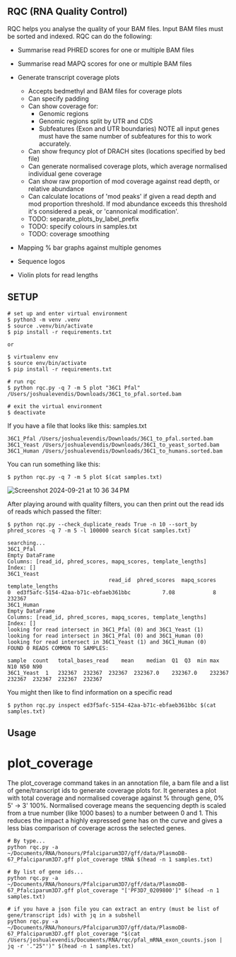 ## RQC (RNA Quality Control)

RQC helps you analyse the quality of your BAM files. Input BAM files must be sorted and indexed. RQC can do the following:

* Summarise read PHRED scores for one or multiple BAM files
* Summarise read MAPQ scores for one or multiple BAM files
* Generate transcript coverage plots
    * Accepts bedmethyl and BAM files for coverage plots
    * Can specify padding
    * Can show coverage for: 
        * Genomic regions
        * Genomic regions split by UTR and CDS
        * Subfeatures (Exon and UTR boundaries) NOTE all input genes must have the same number of subfeatures for this to work accurately.
    * Can show frequncy plot of DRACH sites (locations specified by bed file)
    * Can generate normalised coverage plots, which average normalised individual gene coverage
    * Can show raw proportion of mod coverage against read depth, or relative abundance
    * Can calculate locations of 'mod peaks' if given a read depth and mod proportion threshold. If mod abundance exceeds this threshold it's considered a peak, or 'cannonical modification'.
    * TODO: separate_plots_by_label_prefix
    * TODO: specify colours in samples.txt
    * TODO: coverage smoothing


* Mapping % bar graphs against multiple genomes
* Sequence logos
* Violin plots for read lengths


## SETUP
```
# set up and enter virtual environment
$ python3 -m venv .venv
$ source .venv/bin/activate
$ pip install -r requirements.txt

or

$ virtualenv env
$ source env/bin/activate
$ pip install -r requirements.txt

# run rqc
$ python rqc.py -q 7 -m 5 plot "36C1 Pfal" /Users/joshualevendis/Downloads/36C1_to_pfal.sorted.bam

# exit the virtual environment
$ deactivate
```
If you have a file that looks like this:
samples.txt
```
36C1_Pfal /Users/joshualevendis/Downloads/36C1_to_pfal.sorted.bam 
36C1_Yeast /Users/joshualevendis/Downloads/36C1_to_yeast_sorted.bam 
36C1_Human /Users/joshualevendis/Downloads/36C1_to_humans.sorted.bam
```
You can run something like this:
```
$ python rqc.py -q 7 -m 5 plot $(cat samples.txt)
```
![Screenshot 2024-09-21 at 10 36 34 PM](https://github.com/user-attachments/assets/9eab357d-b738-48aa-b24b-7f32687c2180)


After playing around with quality filters, you can then print out the read ids of reads which passed the filter:
```
$ python rqc.py --check_duplicate_reads True -n 10 --sort_by phred_scores -q 7 -m 5 -l 100000 search $(cat samples.txt)

searching...
36C1_Pfal
Empty DataFrame
Columns: [read_id, phred_scores, mapq_scores, template_lengths]
Index: []
36C1_Yeast
                                read_id  phred_scores  mapq_scores  template_lengths
0  ed3f5afc-5154-42aa-b71c-ebfaeb361bbc          7.08            8            232367
36C1_Human
Empty DataFrame
Columns: [read_id, phred_scores, mapq_scores, template_lengths]
Index: []
looking for read intersect in 36C1_Pfal (0) and 36C1_Yeast (1)
looking for read intersect in 36C1_Pfal (0) and 36C1_Human (0)
looking for read intersect in 36C1_Yeast (1) and 36C1_Human (0)
FOUND 0 READS COMMON TO SAMPLES:

sample	count	total_bases_read	mean	median	Q1	Q3	min	max	N10	N50	N90	
36C1_Yeast	1	232367	232367	232367	232367.0	232367.0	232367	232367	232367	232367	232367	
```


You might then like to find information on a specific read
```
$ python rqc.py inspect ed3f5afc-5154-42aa-b71c-ebfaeb361bbc $(cat samples.txt)
```

## Usage

# plot_coverage

The plot_coverage command takes in an annotation file, a bam file and a list of gene/transcript ids to generate coverage plots for. It generates a plot with total coverage and normalised coverage against % through gene, 0% 5' -> 3' 100%. Normalised coverage means the sequencing depth is scaled from a true number (like 1000 bases) to a number between 0 and 1. This reduces the impact a highly expressed gene has on the curve and gives a less bias comparison of coverage across the selected genes.

```
# By type...
python rqc.py -a ~/Documents/RNA/honours/Pfalciparum3D7/gff/data/PlasmoDB-67_Pfalciparum3D7.gff plot_coverage tRNA $(head -n 1 samples.txt)

# By list of gene ids...
python rqc.py -a ~/Documents/RNA/honours/Pfalciparum3D7/gff/data/PlasmoDB-67_Pfalciparum3D7.gff plot_coverage "['PF3D7_0209800']" $(head -n 1 samples.txt)

# if you have a json file you can extract an entry (must be list of gene/transcript ids) with jq in a subshell
python rqc.py -a ~/Documents/RNA/honours/Pfalciparum3D7/gff/data/PlasmoDB-67_Pfalciparum3D7.gff plot_coverage "$(cat /Users/joshualevendis/Documents/RNA/rqc/pfal_mRNA_exon_counts.json | jq -r '."25"')" $(head -n 1 samples.txt)
```
